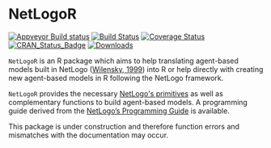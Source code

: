 # NetLogoR

[![Appveyor Build status](https://ci.appveyor.com/api/projects/status/k65nup6cuqr5p2hy/branch/master?svg=true)](https://ci.appveyor.com/project/achubaty/netlogor/branch/master)
[![Build Status](https://travis-ci.org/PredictiveEcology/NetLogoR.svg?branch=master)](https://travis-ci.org/PredictiveEcology/NetLogoR)
[![Coverage Status](https://coveralls.io/repos/PredictiveEcology/NetLogoR/badge.svg?branch=master)](https://coveralls.io/r/PredictiveEcology/NetLogoR?branch=master)
[![CRAN_Status_Badge](http://www.r-pkg.org/badges/version/NetLogoR)](https://cran.r-project.org/package=NetLogoR)
[![Downloads](http://cranlogs.r-pkg.org/badges/NetLogoR)](https://cran.rstudio.com/package=NetLogoR)

`NetLogoR` is an R package which aims to help translating agent-based models built in NetLogo ([Wilensky, 1999](http://ccl.northwestern.edu/netlogo/)) into R or help directly with creating new agent-based models in R following the NetLogo framework.

`NetLogoR` provides the necessary [NetLogo's primitives](https://ccl.northwestern.edu/netlogo/docs/dictionary.html) as well as complementary functions to build agent-based models.
A programming guide derived from the [NetLogo’s Programming Guide](https://ccl.northwestern.edu/netlogo/docs/programming.html) is available. 

This package is under construction and therefore function errors and mismatches with the documentation may occur.
